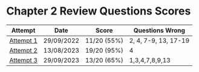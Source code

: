 # Chapter 2 Review Questions Scores

| Attempt| Date | Score | Questions Wrong |
| -------|----- |------| ----------------|
| [Attempt 1](/src/review_questions/chapter_2/attempt_1/) | 29/09/2022 | 11/20 (55%) | 2, 4, 7-9, 13, 17-19 |
| [Attempt 2](/src/review_questions/chapter_2/attempt_2/) | 13/08/2023 | 19/20 (95%) | 4 |
| [Attempt 3](/src/review_questions/chapter_2/attempt_2/) | 29/09/2023 | 13/20 (65%) | 1,3,4,7,8,9,13 |
